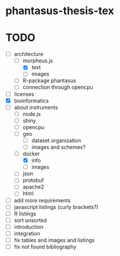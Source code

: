 # phantasus-thesis-tex

TODO
=====
- [ ] architecture
  - [ ] morpheus.js
    - [x] text
    - [ ] images
  - [ ] R-package phantasus
  - [ ] connection through opencpu
- [ ] licenses
- [x] bioinformatics
- [ ] about instruments
  - [ ] node.js
  - [ ] shiny
  - [ ] opencpu
  - [ ] geo
    - [ ] dataset organization
    - [ ] images and schemes? 
  - [ ] docker
    - [x] info
    - [ ] images
  - [ ] json
  - [ ] protobuf
  - [ ] apache2
  - [ ] html
- [ ] add more requirements
- [ ] javascript listings (curly brackets?)
- [ ] R listings
- [ ] sort unsorted
- [ ] introduction
- [ ] integration
- [ ] fix tables and images and listings
- [ ] fix not found bibliography
